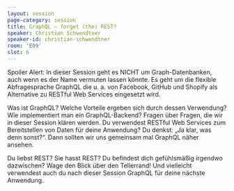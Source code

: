 ```yaml
---
layout: session
page-category: session
title: GraphQL – forget (the) REST?
speaker: Christian Schwendtner
speaker-id: christian-schwendtner
room: 'E09'
slot: 6
---
```


Spoiler Alert: In dieser Session geht es NICHT um Graph-Datenbanken, auch wenn es der Name vermuten lassen könnte. Es geht um die flexible Abfragesprache GraphQL die u. a. von Facebook, GitHub und Shopify als Alternative zu RESTful Web Services eingesetzt wird.

Was ist GraphQL? Welche Vorteile ergeben sich durch dessen Verwendung? Wie implementiert man ein GraphQL-Backend? Fragen über Fragen, die wir in dieser Session klären werden.
Du verwendest RESTful Web Services zum Bereitstellen von Daten für deine Anwendung? Du denkst: „Ja klar, was denn sonst?“. Dann sollten wir uns gemeinsam mal GraphQL näher ansehen.

Du liebst REST? Sie hasst REST? Du befindest dich gefühlsmäßig irgendwo dazwischen? Wage den Blick über den Tellerrand! Und vielleicht verwendest auch du nach dieser Session GraphQL für deine nächste Anwendung.
